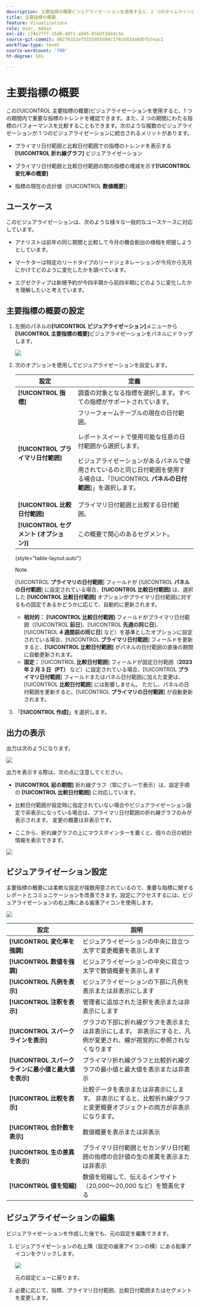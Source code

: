 ```yaml
---
description: 主要指標の概要ビジュアライゼーションを使用すると、2 つのタイムラインにわたる指標のパフォーマンスを比較できます。
title: 主要指標の概要
feature: Visualizations
role: User, Admin
exl-id: c74e77ff-15d6-48f1-a845-85bdf3444c3a
source-git-commit: 00276353ef5555955d9dc178c692da0dbfb7eac2
workflow-type: tm+mt
source-wordcount: '780'
ht-degree: 56%

---
```


# 主要指標の概要

この[!UICONTROL 主要指標の概要]ビジュアライゼーションを使用すると、1 つの期間内で重要な指標のトレンドを確認できます。また、2 つの期間にわたる指標のパフォーマンスを比較することもできます。次のような複数のビジュアライゼーションが 1 つのビジュアライゼーションに統合されるメリットがあります。

* プライマリ日付範囲と比較日付範囲での指標のトレンドを表示する **[!UICONTROL 折れ線グラフ]** ビジュアライゼーション

* プライマリ日付範囲と比較日付範囲の間の指標の増減を示す&#x200B;**[!UICONTROL 変化率の概要]**

* 指標の現在の合計値（[!UICONTROL **数値概要**]）

## ユースケース

このビジュアライゼーションは、次のような様々な一般的なユースケースに対応しています。

* アナリストは前年の同じ期間と比較して今月の機会創出の様相を把握しようとしています。

* マーケターは特定のリードタイプのリードジェネレーションが今月から先月にかけてどのように変化したかを調べています。

* エグゼクティブは新規予約が今四半期から前四半期にどのように変化したかを理解したいと考えています。

## 主要指標の概要の設定

1. 左側のパネルの&#x200B;**[!UICONTROL ビジュアライゼーション]**&#x200B;メニューから&#x200B;**[!UICONTROL 主要指標の概要]**&#x200B;ビジュアライゼーションをパネルにドラッグします。

   ![](assets/key-metric-config.png)

1. 次のオプションを使用してビジュアライゼーションを設定します。

   | 設定 | 定義 |
   | --- | --- |
   | **[!UICONTROL 指標]** | 調査の対象となる指標を選択します。すべての指標がサポートされています。 |
   | **[!UICONTROL プライマリ日付範囲]** | フリーフォームテーブルの現在の日付範囲。<p>レポートスイートで使用可能な任意の日付範囲から選択します。</p> <p>ビジュアライゼーションがあるパネルで使用されているのと同じ日付範囲を使用する場合は、「[!UICONTROL **パネルの日付範囲**]」を選択します。</p> |
   | **[!UICONTROL 比較日付範囲]** | プライマリ日付範囲と比較する日付範囲。 |
   | **[!UICONTROL セグメント (オプション)]** | この概要で関心のあるセグメント。 |

   {style="table-layout:auto"}

   >[!NOTE]
   >
   >[!UICONTROL **プライマリの日付範囲**] フィールドが [!UICONTROL **パネルの日付範囲**] に設定されている場合、**[!UICONTROL 比較日付範囲]** は、選択した **[!UICONTROL 比較日付範囲]** オプションがプライマリ日付範囲に対するもの固定であるかどうかに応じて、自動的に更新されます。
   >
   >* **相対的：** **[!UICONTROL 比較日付範囲]** フィールドがプライマリ日付範囲（[!UICONTROL **前日**]、[!UICONTROL **先週の同じ日**]、[!UICONTROL **4 週間前の同じ日**] など）を基準としたオプションに設定されている場合、[!UICONTROL **プライマリ日付範囲**] フィールドを更新すると、**[!UICONTROL 比較日付範囲]** がパネルの日付範囲の直後の期間に自動更新されます。
   >* **固定：** [!UICONTROL **比較日付範囲**] フィールドが固定日付範囲（**2023 年 2 月 3 日（PT）** など）に設定されている場合、[!UICONTROL **プライマリ日付範囲**] フィールドまたはパネル日付範囲に加えた変更は、[!UICONTROL **比較日付範囲**] には影響しません。 ただし、パネルの日付範囲を更新すると、[!UICONTROL **プライマリの日付範囲**] が自動更新されます。

1. 「**[!UICONTROL 作成]**」を選択します。

## 出力の表示

出力は次のようになります。

![](assets/key-metric-output.png)

出力を表示する際は、次の点に注意してください。

* **[!UICONTROL 前の期間]** 折れ線グラフ（常にグレーで表示）は、設定手順の **[!UICONTROL 比較日付範囲]** に対応しています。

* 比較日付範囲が設定時に指定されていない場合やビジュアライゼーション設定で非表示になっている場合は、プライマリ日付範囲の折れ線グラフのみが表示されます。 変更の概要は非表示です。

* ここから、折れ線グラフの上にマウスポインターを置くと、個々の日の統計情報を表示できます。

![](assets/key-metric-output2.png)

## ビジュアライゼーション設定

主要指標の概要には柔軟な設定が複数用意されているので、重要な指標に関するレポートとコミュニケーションを改善できます。設定にアクセスするには、ビジュアライゼーションの右上隅にある歯車アイコンを使用します。

![](assets/key-metric-settings.png)

| 設定 | 説明 |
| --- | --- |
| **[!UICONTROL 変化率を強調]** | ビジュアライゼーションの中央に目立つ太字で変更概要を表示します |
| **[!UICONTROL 数値を強調]** | ビジュアライゼーションの中央に目立つ太字で数値概要を表示します |
| **[!UICONTROL 凡例を表示]** | ビジュアライゼーションの下部に凡例を表示または非表示にします |
| **[!UICONTROL 注釈を表示]** | 管理者に追加された注釈を表示または非表示にします |
| **[!UICONTROL スパークラインを表示]** | グラフの下部に折れ線グラフを表示または非表示にします。 非表示にすると、凡例が変更され、線が視覚的に参照されなくなります |
| **[!UICONTROL スパークラインに最小値と最大値を表示]** | プライマリ折れ線グラフと比較折れ線グラフの最小値と最大値を表示または非表示 |
| **[!UICONTROL 比較を表示]** | 比較データを表示または非表示にします。 非表示にすると、比較折れ線グラフと変更概要オブジェクトの両方が非表示になります。 |
| **[!UICONTROL 合計数を表示]** | 数値概要を表示または非表示 |
| **[!UICONTROL 生の差異を表示]** | プライマリ日付範囲とセカンダリ日付範囲の指標の合計値の生の差異を表示または非表示 |
| **[!UICONTROL 値を短縮]** | 数値を短縮して、伝えるインサイト（20,000～20,000 など）を簡素化する |

## ビジュアライゼーションの編集

ビジュアライゼーションを作成した後でも、元の設定を編集できます。

1. ビジュアライゼーションの右上隅（設定の歯車アイコンの横）にある鉛筆アイコンをクリックします。

   ![](assets/edit-icon.png)

   元の設定ビューに戻ります。

1. 必要に応じて、指標、プライマリ日付範囲、比較日付範囲またはセグメントを変更します。
